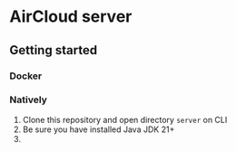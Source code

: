 # AirCloud server

## Getting started

### Docker

### Natively

1. Clone this repository and open directory `server` on CLI
2. Be sure you have installed Java JDK 21+
3. 

